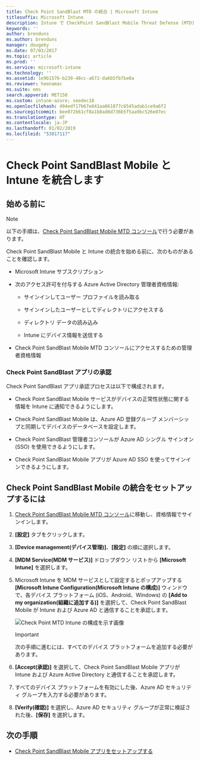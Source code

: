 ```yaml
---
title: Check Point SandBlast MTD の統合 | Microsoft Intune
titlesuffix: Microsoft Intune
description: Intune で CheckPoint SandBlast Mobile Threat Defense (MTD) をセットアップし、モバイル デバイスから会社のリソースへのアクセスを制御する方法。
keywords: ''
author: brenduns
ms.author: brenduns
manager: dougeby
ms.date: 07/03/2017
ms.topic: article
ms.prod: ''
ms.service: microsoft-intune
ms.technology: ''
ms.assetid: 1e9b1576-b239-48cc-a672-da6b5fb7be0a
ms.reviewer: heenamac
ms.suite: ems
search.appverid: MET150
ms.custom: intune-azure; seodec18
ms.openlocfilehash: 494edf17b67e841aa661877c6545adab1ce9a6f2
ms.sourcegitcommit: bee072b61cf8a1b8ad8d736b5f5aa9bc526e07ec
ms.translationtype: HT
ms.contentlocale: ja-JP
ms.lasthandoff: 01/02/2019
ms.locfileid: "53817117"
---
```

# <a name="integrate-check-point-sandblast-mobile-with-intune"></a>Check Point SandBlast Mobile と Intune を統合します

## <a name="before-you-begin"></a>始める前に

> [!NOTE] 
> 以下の手順は、[Check Point SandBlast Mobile MTD コンソール](https://intune-4.eu1.locsec.net/)で行う必要があります。

Check Point SandBlast Mobile と Intune の統合を始める前に、次のものがあることを確認します。

-   Microsoft Intune サブスクリプション

-   次のアクセス許可を付与する Azure Active Directory 管理者資格情報:

    -   サインインしてユーザー プロファイルを読み取る

    -   サインインしたユーザーとしてディレクトリにアクセスする

    -   ディレクトリ データの読み込み

    -   Intune にデバイス情報を送信する

-   Check Point SandBlast Mobile MTD コンソールにアクセスするための管理者資格情報

### <a name="check-point-sandblast-app-authorization"></a>Check Point SandBlast アプリの承認

Check Point SandBlast アプリ承認プロセスは以下で構成されます。

-   Check Point SandBlast Mobile サービスがデバイスの正常性状態に関する情報を Intune に通知できるようにします。

-   Check Point SandBlast Mobile は、Azure AD 登録グループ メンバーシップと同期してデバイスのデータベースを設定します。

-   Check Point SandBlast 管理者コンソールが Azure AD シングル サインオン (SSO) を使用できるようにします。

-   Check Point SandBlast Mobile アプリが Azure AD SSO を使ってサインインできるようにします。

## <a name="to-set-up-check-point-sandblast-mobile-integration"></a>Check Point SandBlast Mobile の統合をセットアップするには

1.  [Check Point SandBlast Mobile MTD コンソール](https://intune-4.eu1.locsec.net/)に移動し、資格情報でサインインします。

2.  **[設定]** タブをクリックします。

3.  **[Device management\(デバイス管理\)]**、**[設定]** の順に選択します。

4.  **[MDM Service\(MDM サービス\)]** ドロップダウン リストから **[Microsoft Intune]** を選択します。

5.  Microsoft Intune を MDM サービスとして設定するとポップアップする **[Microsoft Intune Configuration\(Microsoft Intune の構成\)]** ウィンドウで、各デバイス プラットフォーム (iOS、Android、Windows) の **[Add to my organization\(組織に追加する\)]** を選択して、Check Point SandBlast Mobile が Intune および Azure AD と通信することを承認します。

    ![Check Point MTD Intune の構成を示す画像](./media/checkpoint-MTD-1.PNG)

    > [!IMPORTANT]
    > 次の手順に進むには、すべてのデバイス プラットフォームを追加する必要があります。

6.  **[Accept\(承認\)]** を選択して、Check Point SandBlast Mobile アプリが Intune および Azure Active Directory と通信することを承認します。

7.  すべてのデバイス プラットフォームを有効にした後、Azure AD セキュリティ グループを入力する必要があります。

8.  **[Verify\(確認\)]** を選択し、Azure AD セキュリティ グループが正常に検証された後、**[保存]** を選択します。

## <a name="next-steps"></a>次の手順

- [Check Point SandBlast Mobile アプリをセットアップする](mtd-apps-ios-app-configuration-policy-add-assign.md)